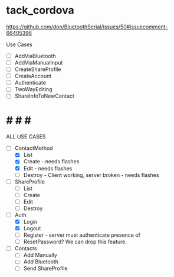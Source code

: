 # tack_cordova


https://github.com/don/BluetoothSerial/issues/50#issuecomment-66405396

Use Cases
- [ ] AddViaBluetooth
- [ ] AddViaManualInput
- [ ] CreateShareProfile
- [ ] CreateAccount
- [ ] Authenticate
- [ ] TwoWayEditing
- [ ] ShareInfoToNewContact

# # # # #

ALL USE CASES

- [ ] ContactMethod
  - [X] List
  - [X] Create - needs flashes
  - [X] Edit - needs flashes
  - [ ] Destroy - Client working, server broken - needs flashes

- [ ] ShareProfile
  - [ ] List
  - [ ] Create
  - [ ] Edit
  - [ ] Destroy

- [ ] Auth
  - [X] Login
  - [X] Logout
  - [ ] Register - server must authenticate presence of
  - [ ] ResetPassword? We can drop this feature.

- [ ] Contacts
  - [ ] Add Manually
  - [ ] Add Bluetooth
  - [ ] Send ShareProfile
